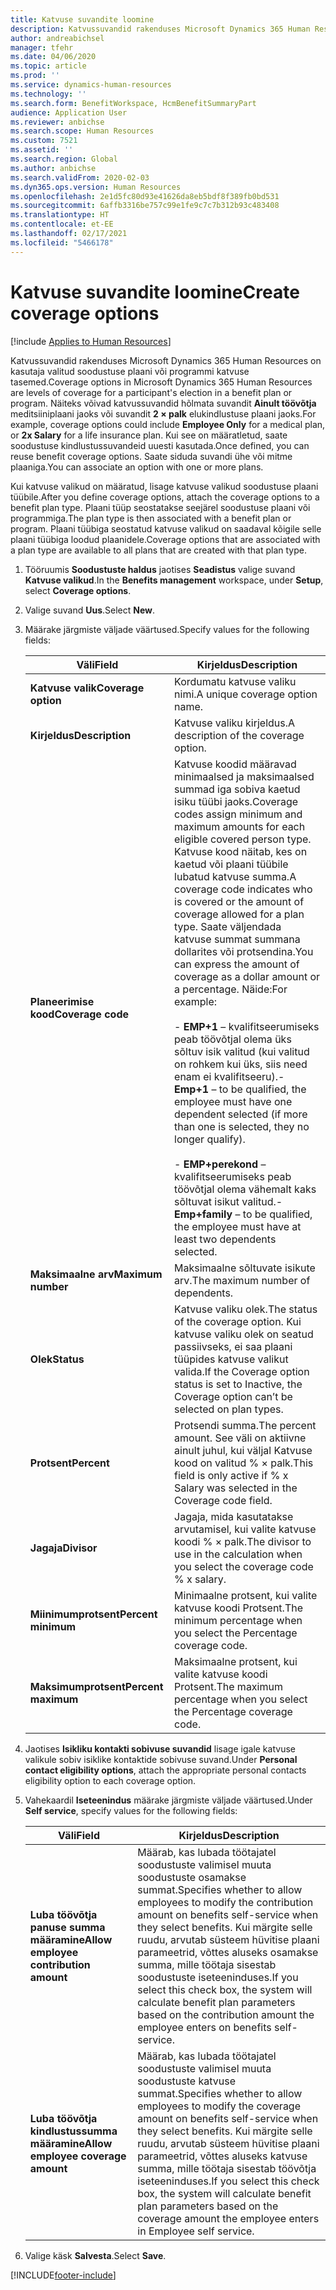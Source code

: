 ```yaml
---
title: Katvuse suvandite loomine
description: Katvussuvandid rakenduses Microsoft Dynamics 365 Human Resources on kasutaja valitud soodustuse plaani või programmi katvuse tasemed.
author: andreabichsel
manager: tfehr
ms.date: 04/06/2020
ms.topic: article
ms.prod: ''
ms.service: dynamics-human-resources
ms.technology: ''
ms.search.form: BenefitWorkspace, HcmBenefitSummaryPart
audience: Application User
ms.reviewer: anbichse
ms.search.scope: Human Resources
ms.custom: 7521
ms.assetid: ''
ms.search.region: Global
ms.author: anbichse
ms.search.validFrom: 2020-02-03
ms.dyn365.ops.version: Human Resources
ms.openlocfilehash: 2e1d5fc80d93e41626da8eb5bdf8f389fb0bd531
ms.sourcegitcommit: 6affb3316be757c99e1fe9c7c7b312b93c483408
ms.translationtype: HT
ms.contentlocale: et-EE
ms.lasthandoff: 02/17/2021
ms.locfileid: "5466178"
---
```

# <a name="create-coverage-options"></a><span data-ttu-id="15681-103">Katvuse suvandite loomine</span><span class="sxs-lookup"><span data-stu-id="15681-103">Create coverage options</span></span>

[!include [Applies to Human Resources](../includes/applies-to-hr.md)]

<span data-ttu-id="15681-104">Katvussuvandid rakenduses Microsoft Dynamics 365 Human Resources on kasutaja valitud soodustuse plaani või programmi katvuse tasemed.</span><span class="sxs-lookup"><span data-stu-id="15681-104">Coverage options in Microsoft Dynamics 365 Human Resources are levels of coverage for a participant's election in a benefit plan or program.</span></span> <span data-ttu-id="15681-105">Näiteks võivad katvussuvandid hõlmata suvandit **Ainult töövõtja** meditsiiniplaani jaoks või suvandit **2 × palk** elukindlustuse plaani jaoks.</span><span class="sxs-lookup"><span data-stu-id="15681-105">For example, coverage options could include **Employee Only** for a medical plan, or **2x Salary** for a life insurance plan.</span></span> <span data-ttu-id="15681-106">Kui see on määratletud, saate soodustuse kindlustussuvandeid uuesti kasutada.</span><span class="sxs-lookup"><span data-stu-id="15681-106">Once defined, you can reuse benefit coverage options.</span></span> <span data-ttu-id="15681-107">Saate siduda suvandi ühe või mitme plaaniga.</span><span class="sxs-lookup"><span data-stu-id="15681-107">You can associate an option with one or more plans.</span></span>

<span data-ttu-id="15681-108">Kui katvuse valikud on määratud, lisage katvuse valikud soodustuse plaani tüübile.</span><span class="sxs-lookup"><span data-stu-id="15681-108">After you define coverage options, attach the coverage options to a benefit plan type.</span></span> <span data-ttu-id="15681-109">Plaani tüüp seostatakse seejärel soodustuse plaani või programmiga.</span><span class="sxs-lookup"><span data-stu-id="15681-109">The plan type is then associated with a benefit plan or program.</span></span> <span data-ttu-id="15681-110">Plaani tüübiga seostatud katvuse valikud on saadaval kõigile selle plaani tüübiga loodud plaanidele.</span><span class="sxs-lookup"><span data-stu-id="15681-110">Coverage options that are associated with a plan type are available to all plans that are created with that plan type.</span></span> 

1. <span data-ttu-id="15681-111">Tööruumis **Soodustuste haldus** jaotises **Seadistus** valige suvand **Katvuse valikud**.</span><span class="sxs-lookup"><span data-stu-id="15681-111">In the **Benefits management** workspace, under **Setup**, select **Coverage options**.</span></span>

2. <span data-ttu-id="15681-112">Valige suvand **Uus**.</span><span class="sxs-lookup"><span data-stu-id="15681-112">Select **New**.</span></span>

3. <span data-ttu-id="15681-113">Määrake järgmiste väljade väärtused.</span><span class="sxs-lookup"><span data-stu-id="15681-113">Specify values for the following fields:</span></span>

   | <span data-ttu-id="15681-114">Väli</span><span class="sxs-lookup"><span data-stu-id="15681-114">Field</span></span> | <span data-ttu-id="15681-115">Kirjeldus</span><span class="sxs-lookup"><span data-stu-id="15681-115">Description</span></span> |
   | --- | --- |
   | <span data-ttu-id="15681-116">**Katvuse valik**</span><span class="sxs-lookup"><span data-stu-id="15681-116">**Coverage option**</span></span> | <span data-ttu-id="15681-117">Kordumatu katvuse valiku nimi.</span><span class="sxs-lookup"><span data-stu-id="15681-117">A unique coverage option name.</span></span> |
   | <span data-ttu-id="15681-118">**Kirjeldus**</span><span class="sxs-lookup"><span data-stu-id="15681-118">**Description**</span></span> | <span data-ttu-id="15681-119">Katvuse valiku kirjeldus.</span><span class="sxs-lookup"><span data-stu-id="15681-119">A description of the coverage option.</span></span> |
   | <span data-ttu-id="15681-120">**Planeerimise kood**</span><span class="sxs-lookup"><span data-stu-id="15681-120">**Coverage code**</span></span> | <span data-ttu-id="15681-121">Katvuse koodid määravad minimaalsed ja maksimaalsed summad iga sobiva kaetud isiku tüübi jaoks.</span><span class="sxs-lookup"><span data-stu-id="15681-121">Coverage codes assign minimum and maximum amounts for each eligible covered person type.</span></span> <span data-ttu-id="15681-122">Katvuse kood näitab, kes on kaetud või plaani tüübile lubatud katvuse summa.</span><span class="sxs-lookup"><span data-stu-id="15681-122">A coverage code indicates who is covered or the amount of coverage allowed for a plan type.</span></span> <span data-ttu-id="15681-123">Saate väljendada katvuse summat summana dollarites või protsendina.</span><span class="sxs-lookup"><span data-stu-id="15681-123">You can express the amount of coverage as a dollar amount or a percentage.</span></span> <span data-ttu-id="15681-124">Näide:</span><span class="sxs-lookup"><span data-stu-id="15681-124">For example:</span></span></br></br><span data-ttu-id="15681-125">- **EMP+1** – kvalifitseerumiseks peab töövõtjal olema üks sõltuv isik valitud (kui valitud on rohkem kui üks, siis need enam ei kvalifitseeru).</span><span class="sxs-lookup"><span data-stu-id="15681-125">- **Emp+1** – to be qualified, the employee must have one dependent selected (if more than one is selected, they no longer qualify).</span></span></br></br><span data-ttu-id="15681-126">- **EMP+perekond** – kvalifitseerumiseks peab töövõtjal olema vähemalt kaks sõltuvat isikut valitud.</span><span class="sxs-lookup"><span data-stu-id="15681-126">- **Emp+family** – to be qualified, the employee must have at least two dependents selected.</span></span> |
   | <span data-ttu-id="15681-127">**Maksimaalne arv**</span><span class="sxs-lookup"><span data-stu-id="15681-127">**Maximum number**</span></span> | <span data-ttu-id="15681-128">Maksimaalne sõltuvate isikute arv.</span><span class="sxs-lookup"><span data-stu-id="15681-128">The maximum number of dependents.</span></span> |
   | <span data-ttu-id="15681-129">**Olek**</span><span class="sxs-lookup"><span data-stu-id="15681-129">**Status**</span></span> | <span data-ttu-id="15681-130">Katvuse valiku olek.</span><span class="sxs-lookup"><span data-stu-id="15681-130">The status of the coverage option.</span></span> <span data-ttu-id="15681-131">Kui katvuse valiku olek on seatud passiivseks, ei saa plaani tüüpides katvuse valikut valida.</span><span class="sxs-lookup"><span data-stu-id="15681-131">If the Coverage option status is set to Inactive, the Coverage option can’t be selected on plan types.</span></span> |
   | <span data-ttu-id="15681-132">**Protsent**</span><span class="sxs-lookup"><span data-stu-id="15681-132">**Percent**</span></span> | <span data-ttu-id="15681-133">Protsendi summa.</span><span class="sxs-lookup"><span data-stu-id="15681-133">The percent amount.</span></span> <span data-ttu-id="15681-134">See väli on aktiivne ainult juhul, kui väljal Katvuse kood on valitud % × palk.</span><span class="sxs-lookup"><span data-stu-id="15681-134">This field is only active if % x Salary was selected in the Coverage code field.</span></span> |
   | <span data-ttu-id="15681-135">**Jagaja**</span><span class="sxs-lookup"><span data-stu-id="15681-135">**Divisor**</span></span> | <span data-ttu-id="15681-136">Jagaja, mida kasutatakse arvutamisel, kui valite katvuse koodi % × palk.</span><span class="sxs-lookup"><span data-stu-id="15681-136">The divisor to use in the calculation when you select the coverage code % x salary.</span></span> |
   | <span data-ttu-id="15681-137">**Miinimumprotsent**</span><span class="sxs-lookup"><span data-stu-id="15681-137">**Percent minimum**</span></span> | <span data-ttu-id="15681-138">Minimaalne protsent, kui valite katvuse koodi Protsent.</span><span class="sxs-lookup"><span data-stu-id="15681-138">The minimum percentage when you select the Percentage coverage code.</span></span> |
   | <span data-ttu-id="15681-139">**Maksimumprotsent**</span><span class="sxs-lookup"><span data-stu-id="15681-139">**Percent maximum**</span></span> | <span data-ttu-id="15681-140">Maksimaalne protsent, kui valite katvuse koodi Protsent.</span><span class="sxs-lookup"><span data-stu-id="15681-140">The maximum percentage when you select the Percentage coverage code.</span></span> |

4. <span data-ttu-id="15681-141">Jaotises **Isikliku kontakti sobivuse suvandid** lisage igale katvuse valikule sobiv isiklike kontaktide sobivuse suvand.</span><span class="sxs-lookup"><span data-stu-id="15681-141">Under **Personal contact eligibility options**, attach the appropriate personal contacts eligibility option to each coverage option.</span></span>

5. <span data-ttu-id="15681-142">Vahekaardil **Iseteenindus** määrake järgmiste väljade väärtused.</span><span class="sxs-lookup"><span data-stu-id="15681-142">Under **Self service**, specify values for the following fields:</span></span>

   | <span data-ttu-id="15681-143">Väli</span><span class="sxs-lookup"><span data-stu-id="15681-143">Field</span></span> | <span data-ttu-id="15681-144">Kirjeldus</span><span class="sxs-lookup"><span data-stu-id="15681-144">Description</span></span> |
   | --- | --- |
   | <span data-ttu-id="15681-145">**Luba töövõtja panuse summa määramine**</span><span class="sxs-lookup"><span data-stu-id="15681-145">**Allow employee contribution amount**</span></span> | <span data-ttu-id="15681-146">Määrab, kas lubada töötajatel soodustuste valimisel muuta soodustuste osamakse summat.</span><span class="sxs-lookup"><span data-stu-id="15681-146">Specifies whether to allow employees to modify the contribution amount on benefits self-service when they select benefits.</span></span> <span data-ttu-id="15681-147">Kui märgite selle ruudu, arvutab süsteem hüvitise plaani parameetrid, võttes aluseks osamakse summa, mille töötaja sisestab soodustuste iseteeninduses.</span><span class="sxs-lookup"><span data-stu-id="15681-147">If you select this check box, the system will calculate benefit plan parameters based on the contribution amount the employee enters on benefits self-service.</span></span> |
   | <span data-ttu-id="15681-148">**Luba töövõtja kindlustussumma määramine**</span><span class="sxs-lookup"><span data-stu-id="15681-148">**Allow employee coverage amount**</span></span> | <span data-ttu-id="15681-149">Määrab, kas lubada töötajatel soodustuste valimisel muuta soodustuste katvuse summat.</span><span class="sxs-lookup"><span data-stu-id="15681-149">Specifies whether to allow employees to modify the coverage amount on benefits self-service when they select benefits.</span></span> <span data-ttu-id="15681-150">Kui märgite selle ruudu, arvutab süsteem hüvitise plaani parameetrid, võttes aluseks katvuse summa, mille töötaja sisestab töövõtja iseteeninduses.</span><span class="sxs-lookup"><span data-stu-id="15681-150">If you select this check box, the system will calculate benefit plan parameters based on the coverage amount the employee enters in Employee self service.</span></span> |

6. <span data-ttu-id="15681-151">Valige käsk **Salvesta**.</span><span class="sxs-lookup"><span data-stu-id="15681-151">Select **Save**.</span></span> 


[!INCLUDE[footer-include](../includes/footer-banner.md)]